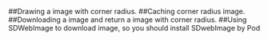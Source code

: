 
##Drawing a image with corner radius. 
##Caching corner radius image. 
##Downloading a image and return a image with corner radius.
##Using SDWebImage to download image, so you should install SDwebImage by Pod
